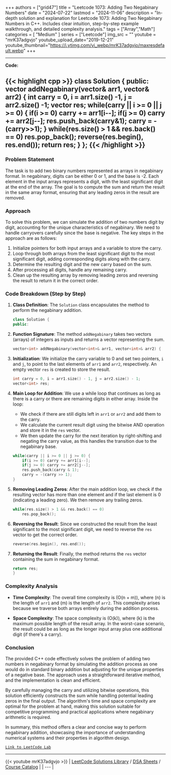 
+++
authors = ["grid47"]
title = "Leetcode 1073: Adding Two Negabinary Numbers"
date = "2024-07-22"
lastmod = "2024-11-06"
description = "In-depth solution and explanation for Leetcode 1073: Adding Two Negabinary Numbers in C++. Includes clear intuition, step-by-step example walkthrough, and detailed complexity analysis."
tags = ["Array","Math"]
categories = [
    "Medium"
]
series = ["Leetcode"]
img_src = ""
youtube = "mrK37adgvjo"
youtube_upload_date="2019-12-21"
youtube_thumbnail="https://i.ytimg.com/vi_webp/mrK37adgvjo/maxresdefault.webp"
+++



---
**Code:**

{{< highlight cpp >}}
class Solution {
public:
    vector<int> addNegabinary(vector<int>& arr1, vector<int>& arr2) {
        int carry = 0, i = arr1.size() -1, j = arr2.size() -1;
        vector<int> res;
        while(carry || i >= 0 || j >= 0) {
            if(i >= 0) carry += arr1[i--];
            if(j >= 0) carry += arr2[j--];
            res.push_back(carry&1);
            carry = -(carry>>1);
        }
        while(res.size() > 1 && res.back() == 0)
            res.pop_back();
        reverse(res.begin(), res.end());
        return res;
    }
};
{{< /highlight >}}
---



### Problem Statement
The task is to add two binary numbers represented as arrays in negabinary format. In negabinary, digits can be either 0 or 1, and the base is -2. Each element in the input arrays represents a digit, with the least significant digit at the end of the array. The goal is to compute the sum and return the result in the same array format, ensuring that any leading zeros in the result are removed.

### Approach
To solve this problem, we can simulate the addition of two numbers digit by digit, accounting for the unique characteristics of negabinary. We need to handle carryovers carefully since the base is negative. The key steps in the approach are as follows:
1. Initialize pointers for both input arrays and a variable to store the carry.
2. Loop through both arrays from the least significant digit to the most significant digit, adding corresponding digits along with the carry.
3. Determine the resulting digit and the new carry based on the sum.
4. After processing all digits, handle any remaining carry.
5. Clean up the resulting array by removing leading zeros and reversing the result to return it in the correct order.

### Code Breakdown (Step by Step)

1. **Class Definition**:
   The `Solution` class encapsulates the method to perform the negabinary addition.

   ```cpp
   class Solution {
   public:
   ```

2. **Function Signature**:
   The method `addNegabinary` takes two vectors (arrays) of integers as inputs and returns a vector representing the sum.

   ```cpp
   vector<int> addNegabinary(vector<int>& arr1, vector<int>& arr2) {
   ```

3. **Initialization**:
   We initialize the carry variable to 0 and set two pointers, `i` and `j`, to point to the last elements of `arr1` and `arr2`, respectively. An empty vector `res` is created to store the result.

   ```cpp
   int carry = 0, i = arr1.size() - 1, j = arr2.size() - 1;
   vector<int> res;
   ```

4. **Main Loop for Addition**:
   We use a while loop that continues as long as there is a carry or there are remaining digits in either array. Inside the loop:
   - We check if there are still digits left in `arr1` or `arr2` and add them to the carry.
   - We calculate the current result digit using the bitwise AND operation and store it in the `res` vector.
   - We then update the carry for the next iteration by right-shifting and negating the carry value, as this handles the transition due to the negabinary base.

   ```cpp
   while(carry || i >= 0 || j >= 0) {
       if(i >= 0) carry += arr1[i--];
       if(j >= 0) carry += arr2[j--];
       res.push_back(carry & 1);
       carry = -(carry >> 1);
   }
   ```

5. **Removing Leading Zeros**:
   After the main addition loop, we check if the resulting vector has more than one element and if the last element is 0 (indicating a leading zero). We then remove any trailing zeros.

   ```cpp
   while(res.size() > 1 && res.back() == 0)
       res.pop_back();
   ```

6. **Reversing the Result**:
   Since we constructed the result from the least significant to the most significant digit, we need to reverse the `res` vector to get the correct order.

   ```cpp
   reverse(res.begin(), res.end());
   ```

7. **Returning the Result**:
   Finally, the method returns the `res` vector containing the sum in negabinary format.

   ```cpp
   return res;
   }
   ```

### Complexity Analysis
- **Time Complexity**: The overall time complexity is \(O(n + m)\), where \(n\) is the length of `arr1` and \(m\) is the length of `arr2`. This complexity arises because we traverse both arrays entirely during the addition process.
  
- **Space Complexity**: The space complexity is \(O(k)\), where \(k\) is the maximum possible length of the result array. In the worst-case scenario, the result could be as long as the longer input array plus one additional digit (if there's a carry).

### Conclusion
The provided C++ code effectively solves the problem of adding two numbers in negabinary format by simulating the addition process as one would do in standard binary addition but adjusting for the unique properties of a negative base. The approach uses a straightforward iterative method, and the implementation is clean and efficient.

By carefully managing the carry and utilizing bitwise operations, this solution efficiently constructs the sum while handling potential leading zeros in the final output. The algorithm's time and space complexity are optimal for the problem at hand, making this solution suitable for competitive programming and practical applications where negabinary arithmetic is required.

In summary, this method offers a clear and concise way to perform negabinary addition, showcasing the importance of understanding numerical systems and their properties in algorithm design.


[`Link to LeetCode Lab`](https://leetcode.com/problems/adding-two-negabinary-numbers/description/)

---
{{< youtube mrK37adgvjo >}}
| [LeetCode Solutions Library](https://grid47.xyz/leetcode/) / [DSA Sheets](https://grid47.xyz/sheets/) / [Course Catalog](https://grid47.xyz/courses/) |
| --- |
